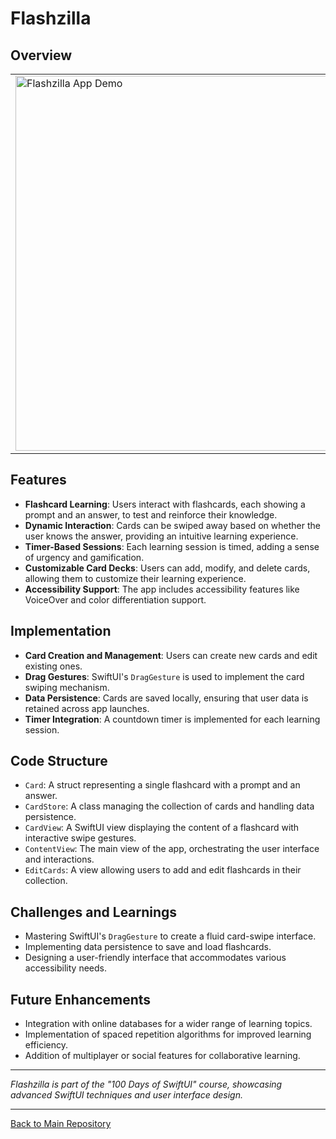 # Flashzilla

## Overview
<table>
  <tr>
    <td>
      <img src="https://github.com/penguin-waddle/Flashzilla/assets/123434744/da986b86-ec01-406c-b006-b1234c1be2b9" alt="Flashzilla App Demo" width="600" />
    </td>
    <td>
      Flashzilla is an interactive flashcard application designed to help users learn various topics through a simple and engaging interface. 
    </td>
  </tr>
</table>

## Features
- **Flashcard Learning**: Users interact with flashcards, each showing a prompt and an answer, to test and reinforce their knowledge.
- **Dynamic Interaction**: Cards can be swiped away based on whether the user knows the answer, providing an intuitive learning experience.
- **Timer-Based Sessions**: Each learning session is timed, adding a sense of urgency and gamification.
- **Customizable Card Decks**: Users can add, modify, and delete cards, allowing them to customize their learning experience.
- **Accessibility Support**: The app includes accessibility features like VoiceOver and color differentiation support.

## Implementation
- **Card Creation and Management**: Users can create new cards and edit existing ones.
- **Drag Gestures**: SwiftUI's `DragGesture` is used to implement the card swiping mechanism.
- **Data Persistence**: Cards are saved locally, ensuring that user data is retained across app launches.
- **Timer Integration**: A countdown timer is implemented for each learning session.

## Code Structure
- `Card`: A struct representing a single flashcard with a prompt and an answer.
- `CardStore`: A class managing the collection of cards and handling data persistence.
- `CardView`: A SwiftUI view displaying the content of a flashcard with interactive swipe gestures.
- `ContentView`: The main view of the app, orchestrating the user interface and interactions.
- `EditCards`: A view allowing users to add and edit flashcards in their collection.

## Challenges and Learnings
- Mastering SwiftUI's `DragGesture` to create a fluid card-swipe interface.
- Implementing data persistence to save and load flashcards.
- Designing a user-friendly interface that accommodates various accessibility needs.

## Future Enhancements
- Integration with online databases for a wider range of learning topics.
- Implementation of spaced repetition algorithms for improved learning efficiency.
- Addition of multiplayer or social features for collaborative learning.

---

*Flashzilla is part of the "100 Days of SwiftUI" course, showcasing advanced SwiftUI techniques and user interface design.*

---

[Back to Main Repository](https://github.com/penguin-waddle/100-Days-of-SwiftUI)
